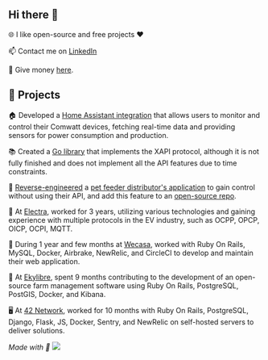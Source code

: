 ## Hi there 👋

🌐 I like open-source and free projects ❤️

📫 Contact me on [LinkedIn](https://www.linkedin.com/in/mat%C3%A9o-g-19a8ab171/)

💸 Give money [here](https://dons.restosducoeur.org/particulier/~mon-don).

## 🚀 Projects 
🏠 Developed a [Home Assistant integration](https://github.com/MateoGreil/homeassistant-comwatt) that allows users to monitor and control their Comwatt devices, fetching real-time data and providing sensors for power consumption and production. 

📚 Created a [Go library](https://github.com/MateoGreil/xapi-go) that implements the XAPI protocol, although it is not fully finished and does not implement all the API features due to time constraints. 

🐾 [Reverse-engineered](https://github.com/MateoGreil/python-dvr/commit/822d07c2944394064bc2f02f02739d379773c6dd) a [pet feeder distributor's application](https://gist.github.com/MateoGreil/cd821a440e4b9e2cdc89a663e7038544) to gain control without using their API, and add this feature to an [open-source repo](https://github.com/OpenIPC/python-dvr).

🔌 At [Electra](https://github.com/Go-Electra/), worked for 3 years, utilizing various technologies and gaining experience with multiple protocols in the EV industry, such as OCPP, OPCP, OICP, OCPI, MQTT.

💅 During 1 year and few months at [Wecasa](https://github.com/wecasa/), worked with Ruby On Rails, MySQL, Docker, Airbrake, NewRelic, and CircleCI to develop and maintain their web application. 

🌾 At [Ekylibre](https://github.com/ekylibre/), spent 9 months contributing to the development of an open-source farm management software using Ruby On Rails, PostgreSQL, PostGIS, Docker, and Kibana. 

🖥️ At [42 Network](https://github.com/42-network), worked for 10 months with Ruby On Rails, PostgreSQL, Django, Flask, JS, Docker, Sentry, and NewRelic on self-hosted servers to deliver solutions. 

*Made with 🤖*
![](https://hit.yhype.me/github/profile?account_id=29238369)
